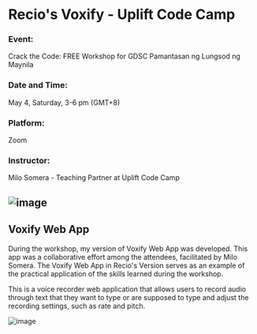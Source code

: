 # Recio's Voxify - Uplift Code Camp

### Event:
Crack the Code: FREE Workshop for GDSC Pamantasan ng Lungsod ng Maynila

### Date and Time:
May 4, Saturday, 3-6 pm (GMT+8)

### Platform:
Zoom

### Instructor:
Milo Somera - Teaching Partner at Uplift Code Camp

![image](https://github.com/Joronski/Bingo_Line_Up_Game_Java_Console_Application/assets/91183608/ceda387b-1c52-4481-a4fc-732c2ee4c5a6)
---

## Voxify Web App

During the workshop, my version of Voxify Web App was developed. This app was a collaborative effort among the attendees, facilitated by Milo Somera. The Voxify Web App in Recio's Version serves as an example of the practical application of the skills learned during the workshop.

This is a voice recorder web application that allows users to record audio through text that they want to type or are supposed to type and adjust the recording settings, such as rate and pitch.

![image](https://github.com/Joronski/Library-Management-System/assets/91183608/b9326e32-7193-4616-a80c-d0ed96b7e13f)

